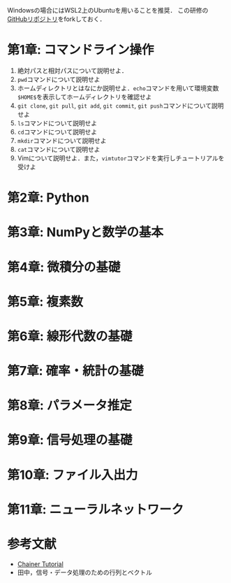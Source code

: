 Windowsの場合にはWSL2上のUbuntuを用いることを推奨．
この研修の[GitHubリポジトリ](https://github.com/ykinolab-tokai/initial-training)をforkしておく．

# 第1章: コマンドライン操作
1. 絶対パスと相対パスについて説明せよ．
1. `pwd`コマンドについて説明せよ
1. ホームディレクトリとはなにか説明せよ．`echo`コマンドを用いて環境変数`$HOME$`を表示してホームディレクトリを確認せよ
1. `git clone`, `git pull`, `git add`, `git commit`, `git push`コマンドについて説明せよ
1. `ls`コマンドについて説明せよ
1. `cd`コマンドについて説明せよ
1. `mkdir`コマンドについて説明せよ
1. `cat`コマンドについて説明せよ
1. Vimについて説明せよ．また，`vimtutor`コマンドを実行しチュートリアルを受けよ

# 第2章: Python

# 第3章: NumPyと数学の基本

# 第4章: 微積分の基礎

# 第5章: 複素数

# 第6章: 線形代数の基礎

# 第7章: 確率・統計の基礎

# 第8章: パラメータ推定

# 第9章: 信号処理の基礎

# 第10章: ファイル入出力

# 第11章: ニューラルネットワーク

# 参考文献
- [Chainer Tutorial](https://tutorials.chainer.org/ja/tutorial.html)
- 田中，信号・データ処理のための行列とベクトル